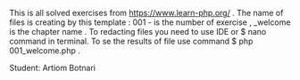 This is all solved exercises from https://www.learn-php.org/ .
The name of files is creating by this template :
001 - is the number of exercise , _welcome is the chapter name .
To redacting files you need to use IDE or  $ nano command in terminal.
To se the results of file use command $ php 001_welcome.php .

Student: Artiom Botnari
